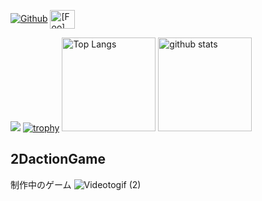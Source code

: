 [![Github](https://img.shields.io/badge/--FFFFFF?style=social&logo=github&label=Follow%20nakaji-nandaina)](https://github.com/nakaji-nandaina)
<a href="https://twitter.com/dainainainandaina" target="blank"><img align="center" src="https://raw.githubusercontent.com/rahuldkjain/github-profile-readme-generator/master/src/images/icons/Social/twitter.svg" alt="[Foo]" height="30" width="40" /></a>

![](https://github-profile-summary-cards.vercel.app/api/cards/profile-details?username=nakaji-nandaina&theme=2077)
[![trophy](https://github-profile-trophy.vercel.app/?username=xxxxxxxxxx&theme=onedark)](https://github-profile-trophy.vercel.app/?username=nakaji-nandaina&theme=tokyonight)
<img alt="Top Langs" height="150px" src="https://github-readme-stats.vercel.app/api/top-langs/?username=nakaji-nandaina&layout=compact&count_private=true&show_icons=true&theme=tokyonight" />
<img alt="github stats" height="150px" src="https://github-readme-stats.vercel.app/api?username=nakaji-nandaina&count_private=true&show_icons=true&show_icons=true&theme=tokyonight" />

## 2DactionGame
制作中のゲーム
![Videotogif (2)](https://github.com/nakaji-nandaina/Unity2DActionGame/assets/65334953/f1b9c769-9cc9-4b8a-9dda-12b78d303c15)

